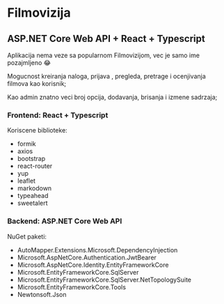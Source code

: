 # Filmovizija
## ASP.NET Core Web API + React + Typescript
Aplikacija nema veze sa popularnom Filmovizijom, vec je samo ime pozajmljeno :joy:

Mogucnost kreiranja naloga, prijava , pregleda, pretrage i ocenjivanja filmova kao korisnik;

Kao admin znatno veci broj opcija, dodavanja, brisanja i izmene sadrzaja;

### Frontend: React + Typescript

Koriscene biblioteke:
- formik
- axios
- bootstrap
- react-router
- yup
- leaflet
- markodown
- typeahead
- sweetalert

### Backend: ASP.NET Core Web API

NuGet paketi:
- AutoMapper.Extensions.Microsoft.DependencyInjection
- Microsoft.AspNetCore.Authentication.JwtBearer
- Microsoft.AspNetCore.Identity.EntityFrameworkCore
- Microsoft.EntityFrameworkCore.SqlServer
- Microsoft.EntityFrameworkCore.SqlServer.NetTopologySuite
- Microsoft.EntityFrameworkCore.Tools
- Newtonsoft.Json
